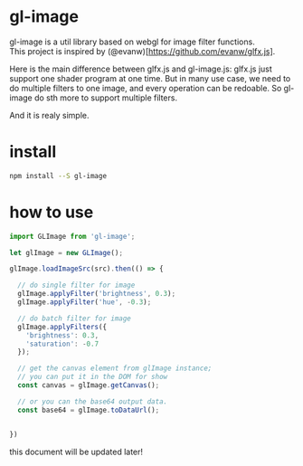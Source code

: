 # gl-image
gl-image is a util library based on webgl for image filter functions.   
This project is inspired by (@evanw)[https://github.com/evanw/glfx.js].

Here is the main difference between glfx.js and gl-image.js:
glfx.js just support one shader program at one time.
But in many use case, we need to do multiple filters to one image, and every operation can be redoable.
So gl-image do sth more to support multiple filters.

And it is realy simple.

# install
```bash
npm install --S gl-image
```

# how to use
```ts
import GLImage from 'gl-image';

let glImage = new GLImage();

glImage.loadImageSrc(src).then(() => {

  // do single filter for image
  glImage.applyFilter('brightness', 0.3);
  glImage.applyFilter('hue', -0.3);

  // do batch filter for image
  glImage.applyFilters({
    'brightness': 0.3,
    'saturation': -0.7
  });

  // get the canvas element from glImage instance;
  // you can put it in the DOM for show
  const canvas = glImage.getCanvas();

  // or you can the base64 output data.
  const base64 = glImage.toDataUrl();


})

```


this document will be updated later!

